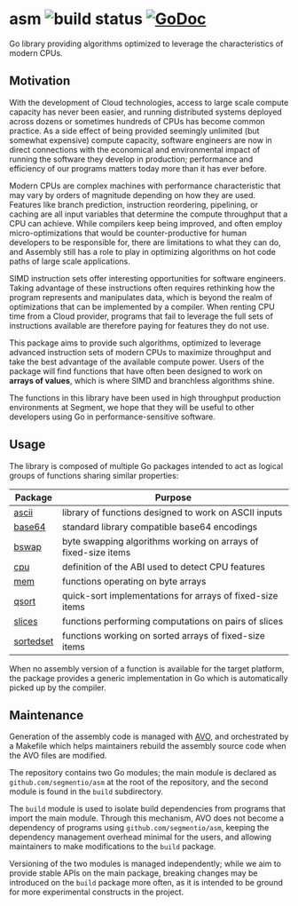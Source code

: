 # asm ![build status](https://github.com/segmentio/asm/actions/workflows/go.yml/badge.svg) [![GoDoc](https://godoc.org/github.com/segmentio/asm?status.svg)](https://godoc.org/github.com/segmentio/asm)

Go library providing algorithms optimized to leverage the characteristics of
modern CPUs.

## Motivation

With the development of Cloud technologies, access to large scale compute
capacity has never been easier, and running distributed systems deployed across
dozens or sometimes hundreds of CPUs has become common practice. As a side
effect of being provided seemingly unlimited (but somewhat expensive) compute
capacity, software engineers are now in direct connections with the economical
and environmental impact of running the software they develop in production;
performance and efficiency of our programs matters today more than it has ever
before.

Modern CPUs are complex machines with performance characteristic that may
vary by orders of magnitude depending on how they are used. Features like
branch prediction, instruction reordering, pipelining, or caching are all
input variables that determine the compute throughput that a CPU can achieve.
While compilers keep being improved, and often employ micro-optimizations that
would be counter-productive for human developers to be responsible for, there
are limitations to what they can do, and Assembly still has a role to play in
optimizing algorithms on hot code paths of large scale applications.

SIMD instruction sets offer interesting opportunities for software engineers.
Taking advantage of these instructions often requires rethinking how the program
represents and manipulates data, which is beyond the realm of optimizations that
can be implemented by a compiler. When renting CPU time from a Cloud provider,
programs that fail to leverage the full sets of instructions available are
therefore paying for features they do not use.

This package aims to provide such algorithms, optimized to leverage advanced
instruction sets of modern CPUs to maximize throughput and take the best
advantage of the available compute power. Users of the package will find
functions that have often been designed to work on **arrays of values**,
which is where SIMD and branchless algorithms shine.

The functions in this library have been used in high throughput production
environments at Segment, we hope that they will be useful to other developers
using Go in performance-sensitive software.

## Usage

The library is composed of multiple Go packages intended to act as logical
groups of functions sharing similar properties:

| Package | Purpose |
| ------- | ------- |
| [ascii](github.com/segmentio/asm/tree/main/ascii) | library of functions designed to work on ASCII inputs |
| [base64](github.com/segmentio/asm/tree/main/base64) | standard library compatible base64 encodings |
| [bswap](github.com/segmentio/asm/tree/main/bswap) | byte swapping algorithms working on arrays of fixed-size items |
| [cpu](github.com/segmentio/asm/tree/main/cpu) | definition of the ABI used to detect CPU features |
| [mem](github.com/segmentio/asm/tree/main/mem) | functions operating on byte arrays |
| [qsort](github.com/segmentio/asm/tree/mainqsort) | quick-sort implementations for arrays of fixed-size items |
| [slices](github.com/segmentio/asm/tree/main/slices) | functions performing computations on pairs of slices |
| [sortedset](github.com/segmentio/asm/tree/mainsortedset) | functions working on sorted arrays of fixed-size items |

When no assembly version of a function is available for the target platform,
the package provides a generic implementation in Go which is automatically
picked up by the compiler.

## Maintenance

Generation of the assembly code is managed with [AVO](https://github.com/mmcloughlin/avo),
and orchestrated by a Makefile which helps maintainers rebuild the assembly
source code when the AVO files are modified.

The repository contains two Go modules; the main module is declared as
`github.com/segmentio/asm` at the root of the repository, and the second
module is found in the `build` subdirectory.

The `build` module is used to isolate build dependencies from programs that
import the main module. Through this mechanism, AVO does not become a
dependency of programs using `github.com/segmentio/asm`, keeping the
dependency management overhead minimal for the users, and allowing
maintainers to make modifications to the `build` package.

Versioning of the two modules is managed independently; while we aim to provide
stable APIs on the main package, breaking changes may be introduced on the
`build` package more often, as it is intended to be ground for more experimental
constructs in the project.
